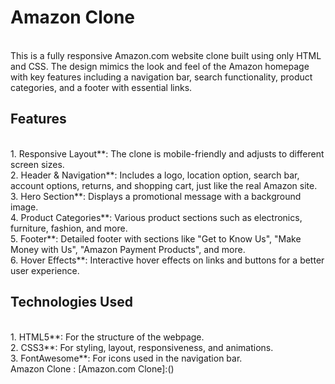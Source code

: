 <h1>Amazon Clone</h1>
<br>
This is a fully responsive Amazon.com website clone built using only HTML and CSS. The design mimics the look and feel of the Amazon homepage with key features including a navigation bar, search functionality, product categories, and a footer with essential links.
<br>
<h2>Features</h2>
<br>
1. Responsive Layout**: The clone is mobile-friendly and adjusts to different screen sizes.
<br>
2. Header & Navigation**: Includes a logo, location option, search bar, account options, returns, and shopping cart, just like the real Amazon site.
<br>
3. Hero Section**: Displays a promotional message with a background image.
<br>
4. Product Categories**: Various product sections such as electronics, furniture, fashion, and more.
<br>
5. Footer**: Detailed footer with sections like "Get to Know Us", "Make Money with Us", "Amazon Payment Products", and more.
<br>
6. Hover Effects**: Interactive hover effects on links and buttons for a better user experience.
<br>
<h2>Technologies Used</h2>
<br>
1. HTML5**: For the structure of the webpage.
<br>
2. CSS3**: For styling, layout, responsiveness, and animations.
<br>
3. FontAwesome**: For icons used in the navigation bar.
<br>
Amazon Clone : [Amazon.com Clone]:()
